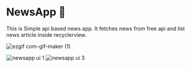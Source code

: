 # NewsApp 📰
This is Simple api based news app. 
It fetches news from free api and list news article inside recyclerview.


![ezgif com-gif-maker (1)](https://user-images.githubusercontent.com/69184127/106491270-b2c88300-64dc-11eb-802f-a2a5680bd384.gif)


![newsapp ui 1](https://user-images.githubusercontent.com/69184127/106486371-95dd8100-64d7-11eb-8ea9-7f3c5739523c.png)
![newsapp ui 3](https://user-images.githubusercontent.com/69184127/106486383-97a74480-64d7-11eb-84e5-98720a9fd90f.png)



